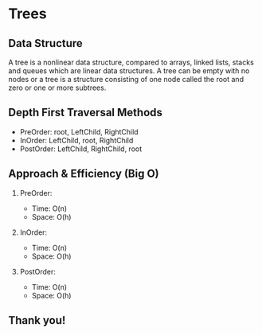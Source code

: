 # Trees

## Data Structure
A tree is a nonlinear data structure, compared to arrays, linked lists, stacks and queues which are linear data structures. A tree can be empty with no nodes or a tree is a structure consisting of one node called the root and zero or one or more subtrees.

## Depth First Traversal Methods
- PreOrder: root, LeftChild, RightChild
- InOrder: LeftChild, root, RightChild
- PostOrder: LeftChild, RightChild, root

## Approach & Efficiency (Big O)
1. PreOrder:
	- Time: O(n)
	- Space: O(h)

2. InOrder:
	- Time: O(n)
	- Space: O(h)

3. PostOrder:
	- Time: O(n)
	- Space: O(h)

## Thank you!
